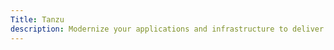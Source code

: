```yaml
---
Title: Tanzu
description: Modernize your applications and infrastructure to deliver better software to production, continuously.
---
```

